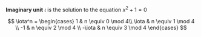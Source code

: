 **Imaginary unit** $\iota$ is the solution to the equation $x^2 + 1 = 0$

$$
\iota^n = \begin{cases} 1 & n \equiv 0 \mod 4\\ \iota & n \equiv 1 \mod 4 \\ -1 & n \equiv 2 \mod 4 \\ -\iota & n \equiv 3 \mod 4 \end{cases}
$$